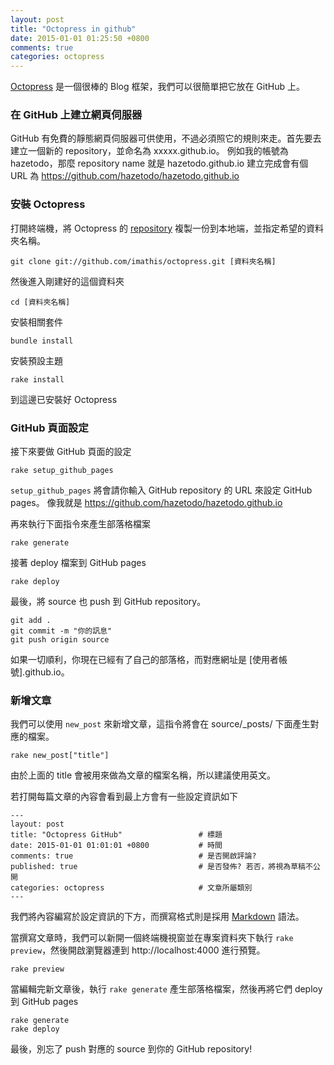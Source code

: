 ```yaml
---
layout: post
title: "Octopress in github"
date: 2015-01-01 01:25:50 +0800
comments: true
categories: octopress
---
```


[Octopress](http://octopress.org/) 是一個很棒的 Blog 框架，我們可以很簡單把它放在 GitHub 上。

### 在 GitHub 上建立網頁伺服器

GitHub 有免費的靜態網頁伺服器可供使用，不過必須照它的規則來走。首先要去建立一個新的 repository，並命名為 xxxxx.github.io。
例如我的帳號為 hazetodo，那麼 repository name 就是 hazetodo.github.io
建立完成會有個 URL 為 https://github.com/hazetodo/hazetodo.github.io


### 安裝 Octopress

打開終端機，將 Octopress 的 [repository](https://github.com/imathis/octopress) 複製一份到本地端，並指定希望的資料夾名稱。 
```
git clone git://github.com/imathis/octopress.git [資料夾名稱]
```

然後進入剛建好的這個資料夾
```
cd [資料夾名稱]
```

安裝相關套件
```
bundle install
```

安裝預設主題
```
rake install
```
到這邊已安裝好 Octopress


### GitHub 頁面設定

接下來要做 GitHub 頁面的設定
```
rake setup_github_pages
```
`setup_github_pages` 將會請你輸入 GitHub repository 的 URL 來設定 GitHub pages。
像我就是 https://github.com/hazetodo/hazetodo.github.io


再來執行下面指令來產生部落格檔案
```
rake generate
```

接著 deploy 檔案到 GitHub pages
```
rake deploy
```

最後，將 source 也 push 到 GitHub repository。
``` 
git add .
git commit -m "你的訊息"
git push origin source
```
如果一切順利，你現在已經有了自己的部落格，而對應網址是 [使用者帳號].github.io。


### 新增文章

我們可以使用 `new_post` 來新增文章，這指令將會在 source/_posts/ 下面產生對應的檔案。
```
rake new_post["title"]
```
由於上面的 title 會被用來做為文章的檔案名稱，所以建議使用英文。

若打開每篇文章的內容會看到最上方會有一些設定資訊如下

```
---
layout: post 
title: "Octopress GitHub"                 # 標題
date: 2015-01-01 01:01:01 +0800           # 時間
comments: true                            # 是否開啟評論?
published: true                           # 是否發佈? 若否，將視為草稿不公開
categories: octopress                     # 文章所屬類別
---
```

我們將內容編寫於設定資訊的下方，而撰寫格式則是採用 [Markdown](http://markdown.tw/) 語法。

當撰寫文章時，我們可以新開一個終端機視窗並在專案資料夾下執行 `rake preview`，然後開啟瀏覽器連到 http://localhost:4000 進行預覽。
```
rake preview
```

當編輯完新文章後，執行 `rake generate` 產生部落格檔案，然後再將它們 deploy 到 GitHub pages
```
rake generate
rake deploy
```

最後，別忘了 push 對應的 source 到你的 GitHub repository!

